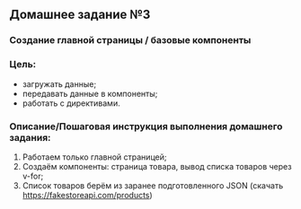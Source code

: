 ## Домашнее задание №3
### Создание главной страницы / базовые компоненты

### Цель:
- загружать данные;
- передавать данные в компоненты;
- работать с директивами.

### Описание/Пошаговая инструкция выполнения домашнего задания:
1. Работаем только главной страницей;
2. Создаём компоненты: страница товара, вывод списка товаров через v-for;
3. Список товаров берём из заранее подготовленного JSON (скачать https://fakestoreapi.com/products)
